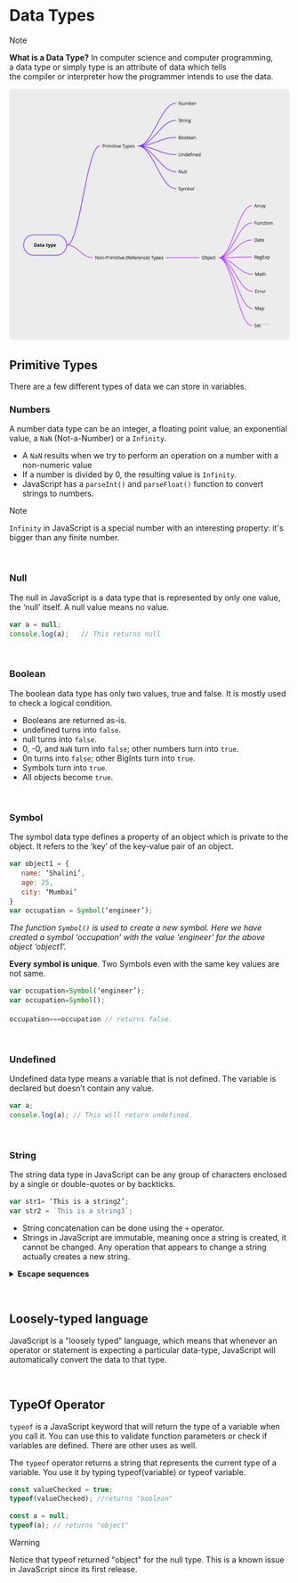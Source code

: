 # Data Types

> [!NOTE]
> **What is a Data Type?**
> In computer science and computer programming, a data type or simply type is an attribute of data which tells the compiler or interpreter how the programmer intends to use the data.

![Mindmap Data Types](../img/data-type.png)



## Primitive Types

There are a few different types of data we can store in variables.

### Numbers
A number data type can be an integer, a floating point value, an exponential value, a `NaN` (Not-a-Number) or a `Infinity`.

- A `NaN` results when we try to perform an operation on a number with a non-numeric value
- If a number is divided by 0, the resulting value is `Infinity`.
- JavaScript has a `parseInt()` and `parseFloat()` function to convert strings to numbers.

> [!NOTE]
> `Infinity` in JavaScript is a special number with an interesting property: it's bigger than any finite number.

&nbsp; 

### Null
The null in JavaScript is a data type that is represented by only one value, the ‘null’ itself. A null value means no value.
```jsx
var a = null;
console.log(a);   // This returns null
```

&nbsp; 

### Boolean
The boolean data type has only two values, true and false. It is mostly used to check a logical condition.

- Booleans are returned as-is.
- undefined turns into `false`.
- null turns into `false`.
- 0, -0, and `NaN` turn into `false`; other numbers turn into `true`.
- 0n turns into `false`; other BigInts turn into `true`.
- Symbols turn into `true`.
- All objects become `true`.

&nbsp; 

### Symbol
The symbol data type defines a property of an object which is private to the object. It refers to the ‘key’ of the key-value pair of an object.

```jsx
var object1 = {
   name: ‘Shalini’,
   age: 25,
   city: ‘Mumbai’
}
var occupation = Symbol(‘engineer’);
```

_The function `Symbol()` is used to create a new symbol. Here we have created a symbol ‘occupation’ with the value ‘engineer’ for the above object ‘object1’._

**Every symbol is unique**. Two Symbols even with the same key values are not same.
```jsx
var occupation=Symbol(‘engineer’); 
var occupation=Symbol();

occupation===occupation // returns false. 
```

&nbsp; 

### Undefined
Undefined data type means a variable that is not defined. The variable is declared but doesn’t contain any value.

```jsx
var a;
console.log(a); // This will return undefined.
```

&nbsp; 

### String
The string data type in JavaScript can be any group of characters enclosed by a single or double-quotes or by backticks.
```jsx
var str1= ‘This is a string2’;
var str2 = `This is a string3`;
```

- String concatenation can be done using the `+` operator.
- Strings in JavaScript are immutable, meaning once a string is created, it cannot be changed. Any operation that appears to change a string actually creates a new string.

<details><summary><b>Escape sequences</b></summary>
<p>
Escape characters (Backslash) is used when working with special characters like single quotes, double quotes, apostrophes, and ampersands.

- `\0` ⟶ null character (U+0000 NULL)
- `\'` ⟶ single quote (U+0027 APOSTROPHE)
- `\"` ⟶ double quote (U+0022 QUOTATION MARK)
- `\\` ⟶ backslash (U+005C REVERSE SOLIDUS)
- `\n` ⟶ newline (U+000A LINE FEED; LF)
- `\r` ⟶ carriage return (U+000D CARRIAGE RETURN; CR)
- `\v` ⟶ vertical tab (U+000B LINE TABULATION)
- `\t` ⟶ tab (U+0009 CHARACTER TABULATION)
- `\b` ⟶ backspace (U+0008 BACKSPACE)

</p>
</details>

&nbsp; 

## Loosely-typed language
JavaScript is a "loosely typed" language, which means that whenever an operator or statement is expecting a particular data-type, JavaScript will automatically convert the data to that type.

&nbsp; 

## TypeOf Operator
`typeof` is a JavaScript keyword that will return the type of a variable when you call it. You can use this to validate function parameters or check if variables are defined. There are other uses as well.

The `typeof` operator returns a string that represents the current type of a variable. You use it by typing typeof(variable) or typeof variable.
```jsx
const valueChecked = true; 
typeof(valueChecked); //returns "boolean" 
```
```jsx
const a = null; 
typeof(a); // returns "object"
```

> [!WARNING]
> Notice that typeof returned "object" for the null type. This is a known issue in JavaScript since its first release.